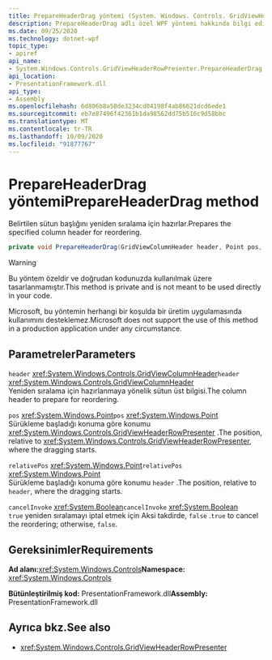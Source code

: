 ```yaml
---
title: PrepareHeaderDrag yöntemi (System. Windows. Controls. GridViewHeaderRowPresenter)
description: PrepareHeaderDrag adlı özel WPF yöntemi hakkında bilgi edinin.
ms.date: 09/25/2020
ms.technology: dotnet-wpf
topic_type:
- apiref
api_name:
- System.Windows.Controls.GridViewHeaderRowPresenter.PrepareHeaderDrag
api_location:
- PresentationFramework.dll
api_type:
- Assembly
ms.openlocfilehash: 6d806b8a50de3234cd04198f4ab86621dcd6ede1
ms.sourcegitcommit: eb7e87496f42361b1da98562dd75b516c9d58bbc
ms.translationtype: MT
ms.contentlocale: tr-TR
ms.lasthandoff: 10/09/2020
ms.locfileid: "91877767"
---
```

# <a name="prepareheaderdrag-method"></a><span data-ttu-id="cd93d-103">PrepareHeaderDrag yöntemi</span><span class="sxs-lookup"><span data-stu-id="cd93d-103">PrepareHeaderDrag method</span></span>

<span data-ttu-id="cd93d-104">Belirtilen sütun başlığını yeniden sıralama için hazırlar.</span><span class="sxs-lookup"><span data-stu-id="cd93d-104">Prepares the specified column header for reordering.</span></span>

```csharp
private void PrepareHeaderDrag(GridViewColumnHeader header, Point pos, Point relativePos, bool cancelInvoke)
```

> [!WARNING]
> <span data-ttu-id="cd93d-105">Bu yöntem özeldir ve doğrudan kodunuzda kullanılmak üzere tasarlanmamıştır.</span><span class="sxs-lookup"><span data-stu-id="cd93d-105">This method is private and is not meant to be used directly in your code.</span></span>
>
> <span data-ttu-id="cd93d-106">Microsoft, bu yöntemin herhangi bir koşulda bir üretim uygulamasında kullanımını desteklemez.</span><span class="sxs-lookup"><span data-stu-id="cd93d-106">Microsoft does not support the use of this method in a production application under any circumstance.</span></span>

## <a name="parameters"></a><span data-ttu-id="cd93d-107">Parametreler</span><span class="sxs-lookup"><span data-stu-id="cd93d-107">Parameters</span></span>

<span data-ttu-id="cd93d-108">`header` <xref:System.Windows.Controls.GridViewColumnHeader></span><span class="sxs-lookup"><span data-stu-id="cd93d-108">`header` <xref:System.Windows.Controls.GridViewColumnHeader></span></span>\
<span data-ttu-id="cd93d-109">Yeniden sıralama için hazırlanmaya yönelik sütun üst bilgisi.</span><span class="sxs-lookup"><span data-stu-id="cd93d-109">The column header to prepare for reordering.</span></span>

<span data-ttu-id="cd93d-110">`pos` <xref:System.Windows.Point></span><span class="sxs-lookup"><span data-stu-id="cd93d-110">`pos` <xref:System.Windows.Point></span></span>\
<span data-ttu-id="cd93d-111">Sürükleme başladığı konuma göre konumu <xref:System.Windows.Controls.GridViewHeaderRowPresenter> .</span><span class="sxs-lookup"><span data-stu-id="cd93d-111">The position, relative to <xref:System.Windows.Controls.GridViewHeaderRowPresenter>, where the dragging starts.</span></span>

<span data-ttu-id="cd93d-112">`relativePos` <xref:System.Windows.Point></span><span class="sxs-lookup"><span data-stu-id="cd93d-112">`relativePos` <xref:System.Windows.Point></span></span>\
<span data-ttu-id="cd93d-113">Sürükleme başladığı konuma göre konumu `header` .</span><span class="sxs-lookup"><span data-stu-id="cd93d-113">The position, relative to `header`, where the dragging starts.</span></span>

<span data-ttu-id="cd93d-114">`cancelInvoke` <xref:System.Boolean></span><span class="sxs-lookup"><span data-stu-id="cd93d-114">`cancelInvoke` <xref:System.Boolean></span></span>\
<span data-ttu-id="cd93d-115">`true` yeniden sıralamayı iptal etmek için Aksi takdirde, `false` .</span><span class="sxs-lookup"><span data-stu-id="cd93d-115">`true` to cancel the reordering; otherwise, `false`.</span></span>

## <a name="requirements"></a><span data-ttu-id="cd93d-116">Gereksinimler</span><span class="sxs-lookup"><span data-stu-id="cd93d-116">Requirements</span></span>

<span data-ttu-id="cd93d-117">**Ad alanı:**<xref:System.Windows.Controls></span><span class="sxs-lookup"><span data-stu-id="cd93d-117">**Namespace:** <xref:System.Windows.Controls></span></span>

<span data-ttu-id="cd93d-118">**Bütünleştirilmiş kod:** PresentationFramework.dll</span><span class="sxs-lookup"><span data-stu-id="cd93d-118">**Assembly:** PresentationFramework.dll</span></span>

## <a name="see-also"></a><span data-ttu-id="cd93d-119">Ayrıca bkz.</span><span class="sxs-lookup"><span data-stu-id="cd93d-119">See also</span></span>

- <xref:System.Windows.Controls.GridViewHeaderRowPresenter>
